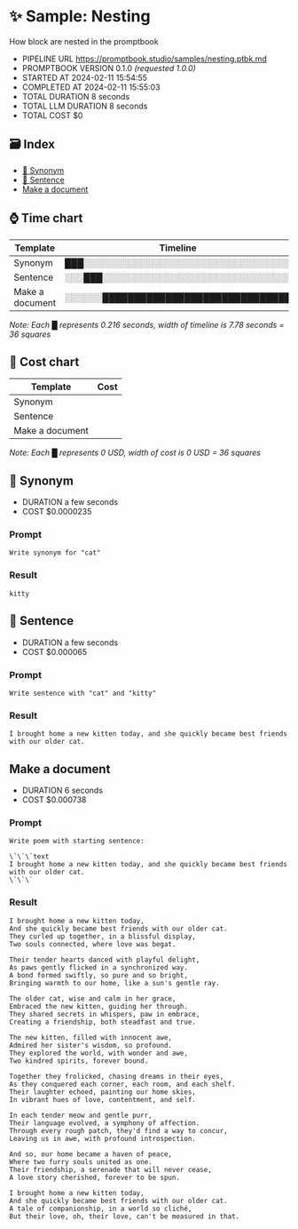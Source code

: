 # ✨ Sample: Nesting

How block are nested in the promptbook

-   PIPELINE URL https://promptbook.studio/samples/nesting.ptbk.md
-   PROMPTBOOK VERSION 0.1.0 _(requested 1.0.0)_
-   STARTED AT 2024-02-11 15:54:55
-   COMPLETED AT 2024-02-11 15:55:03
-   TOTAL DURATION 8 seconds
-   TOTAL LLM DURATION 8 seconds
-   TOTAL COST $0

## 🗃 Index

-   [💬 Synonym](#-synonym)
-   [💬 Sentence](#-sentence)
-   [Make a document](#make-a-document)

## ⌚ Time chart

| Template        | Timeline                             |
| --------------- | ------------------------------------ |
| Synonym         | ███░░░░░░░░░░░░░░░░░░░░░░░░░░░░░░░░░ |
| Sentence        | ░░░███░░░░░░░░░░░░░░░░░░░░░░░░░░░░░░ |
| Make a document | ░░░░░░██████████████████████████████ |

_Note: Each █ represents 0.216 seconds, width of timeline is 7.78 seconds = 36 squares_

## 💸 Cost chart

| Template        | Cost |
| --------------- | ---- |
| Synonym         |      |
| Sentence        |      |
| Make a document |      |

_Note: Each █ represents 0 USD, width of cost is 0 USD = 36 squares_

## 💬 Synonym

-   DURATION a few seconds
-   COST $0.0000235

### Prompt

```
Write synonym for "cat"
```

### Result

```
kitty
```

## 💬 Sentence

-   DURATION a few seconds
-   COST $0.000065

### Prompt

```
Write sentence with "cat" and "kitty"
```

### Result

```
I brought home a new kitten today, and she quickly became best friends with our older cat.
```

## Make a document

-   DURATION 6 seconds
-   COST $0.000738

### Prompt

```
Write poem with starting sentence:

\`\`\`text
I brought home a new kitten today, and she quickly became best friends with our older cat.
\`\`\`
```

### Result

```
I brought home a new kitten today,
And she quickly became best friends with our older cat.
They curled up together, in a blissful display,
Two souls connected, where love was begat.

Their tender hearts danced with playful delight,
As paws gently flicked in a synchronized way.
A bond formed swiftly, so pure and so bright,
Bringing warmth to our home, like a sun's gentle ray.

The older cat, wise and calm in her grace,
Embraced the new kitten, guiding her through.
They shared secrets in whispers, paw in embrace,
Creating a friendship, both steadfast and true.

The new kitten, filled with innocent awe,
Admired her sister's wisdom, so profound.
They explored the world, with wonder and awe,
Two kindred spirits, forever bound.

Together they frolicked, chasing dreams in their eyes,
As they conquered each corner, each room, and each shelf.
Their laughter echoed, painting our home skies,
In vibrant hues of love, contentment, and self.

In each tender meow and gentle purr,
Their language evolved, a symphony of affection.
Through every rough patch, they'd find a way to concur,
Leaving us in awe, with profound introspection.

And so, our home became a haven of peace,
Where two furry souls united as one.
Their friendship, a serenade that will never cease,
A love story cherished, forever to be spun.

I brought home a new kitten today,
And she quickly became best friends with our older cat.
A tale of companionship, in a world so cliché,
But their love, oh, their love, can't be measured in that.
```

